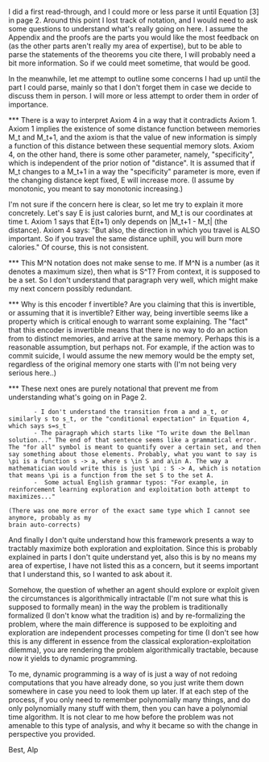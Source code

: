 I did a first read-through, and I could more or less parse it until Equation [3] in page 2. Around this point I lost track of notation, and I would need to ask some questions to understand what's really going on here. I assume the Appendix and the proofs are the parts you would like the most feedback on (as the other parts aren't really my area of expertise), but to be able to parse the statements of the theorems you cite there, I will probably need a bit more information. So if we could meet sometime, that would be good. 

In the meanwhile, let me attempt to outline some concerns I had up until the part I could parse, mainly so that I don't forget them in case we decide to discuss them in person. I will more or less attempt to order them in order of importance. 

*** There is a way to interpret Axiom 4 in a way that it contradicts Axiom 1. Axiom 1 implies the existence of some distance function between memories M_t and M_t+1, and the axiom is that the value of new information is simply a function of this distance between these sequential memory slots. Axiom 4, on the other hand, there is some other parameter, namely, "specificity", which is independent of the prior notion of "distance". It is assumed that if M_t changes to a M_t+1 in a way the "specificity" parameter is more, even if the changing distance kept fixed, E will increase more. (I assume by monotonic, you meant to say monotonic increasing.) 

I'm not sure if the concern here is clear, so let me try to explain it more concretely. Let's say E is just calories burnt, and M_t is our coordinates at time t. Axiom 1 says that E(t+1) only depends on |M_t+1 - M_t| (the distance). Axiom 4 says: "But also, the direction in which you travel is ALSO important. So if you travel the same distance uphill, you will burn more calories." Of course, this is not consistent.

*** This M^N notation does not make sense to me. If M^N is a number (as it denotes a maximum size), then what is S^T? From context, it is supposed to be a set. So I don't understand that paragraph very well, which might make my next concern possibly redundant. 

*** Why is this encoder f invertible? Are you claiming that this is invertible, or assuming that it is invertible? Either way, being invertible seems like a property which is critical enough to warrant some explaining. The "fact" that this encoder is invertible means that there is no way to do an action from to distinct memories, and arrive at the same memory. Perhaps this is a reasonable assumption, but perhaps not. For example, if the action was to commit suicide, I would assume the new memory would be the empty set, regardless of the original memory one starts with (I'm not being very serious here..) 

*** These next ones are purely notational that prevent me from understanding what's going on in Page 2. 

           - I don't understand the transition from a and a_t, or similarly s to s_t, or the "conditional expectation" in Equation 4, which says s=s_t
           - The paragraph which starts like "To write down the Bellman solution..." The end of that sentence seems like a grammatical error. The "for all" symbol is meant to quantify over a certain set, and then say something about those elements. Probably, what you want to say is \pi is a function s -> a, where s \in S and a\in A. The way a mathematician would write this is just \pi : S -> A, which is notation that means \pi is a function from the set S to the set A. 
           -  Some actual English grammar typos: "For example, in reinforcement learning exploration and exploitation both attempt to maximizes..."
                                                                          (There was one more error of the exact same type which I cannot see anymore, probably as my                                                                                  brain auto-corrects)


And finally I don't quite understand how this framework presents a way to tractably maximize both exploration and exploitation. Since this is probably explained in parts I don't quite understand yet, also this is by no means my area of expertise, I have not listed this as a concern, but it seems important that I understand this, so I wanted to ask about it. 

Somehow, the question of whether an agent should explore or exploit given the circumstances is algorithmically intractable (I'm not sure what this is supposed to formally mean) in the way the problem is traditionally formalized (I don't know what the tradition is) and by re-formalizing the problem, where the main difference is supposed to be exploiting and exploration are independent processes competing for time (I don't see how this is any different in essence from the classical exploration-exploitation dilemma), you are rendering the problem algorithmically tractable, because now it yields to dynamic programming.

To me, dynamic programming is a way of is just a way of not redoing computations that you have already done, so you just write them down somewhere in case you need to look them up later. If at each step of the process, if you only need to remember polynomially many things, and do only polynomially many stuff with them, then you can have a polynomial time algorithm. It is not clear to me how before the problem was not amenable to this type of analysis, and why it became so with the change in perspective you provided. 

Best,
Alp